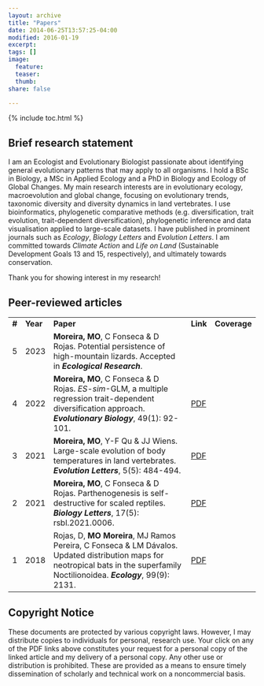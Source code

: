 ```yaml
---
layout: archive
title: "Papers"
date: 2014-06-25T13:57:25-04:00
modified: 2016-01-19
excerpt:
tags: []
image:
  feature:
  teaser:
  thumb:
share: false

---
```


{% include toc.html %}

## Brief research statement

I am an Ecologist and Evolutionary Biologist passionate about identifying general evolutionary patterns that may apply to all organisms. I hold a BSc in Biology, a MSc in Applied Ecology and a PhD in Biology and Ecology of Global Changes. My main research interests are in evolutionary ecology, macroevolution and global change, focusing on evolutionary trends, taxonomic diversity and diversity dynamics in land vertebrates. I use bioinformatics, phylogenetic comparative methods (e.g. diversification, trait evolution, trait-dependent diversification), phylogenetic inference and data visualisation applied to large-scale datasets. I have published in prominent journals such as <i>Ecology</i>, <i>Biology Letters</i> and <i>Evolution Letters</i>. I am committed towards <i>Climate Action</i> and <i>Life on Land</i> (Sustainable Development Goals 13 and 15, respectively), and ultimately towards conservation.

Thank you for showing interest in my research!

## Peer-reviewed articles

<table>
    <tr>
        <td><b>#</b></td>
        <td><b>Year</b></td>
        <td><b>Paper</b></td>
        <td><b>Link</b></td>
        <td><b>Coverage</b></td>
    </tr>
          <tr>
        <td>5</td>
        <td>2023</td>
        <td><b>Moreira, MO</b>, C Fonseca & D Rojas. Potential persistence of high-mountain lizards. Accepted in <b><i>Ecological Research</i></b>.</td>
        <td>  </td>
        <td>  </td>
    </tr>
        <tr>
        <td>4</td>
        <td>2022</td>
        <td><b>Moreira, MO</b>, C Fonseca & D Rojas. <i>ES-sim</i>-GLM, a multiple regression trait-dependent diversification approach. <b><i>Evolutionary Biology</i></b>, 49(1): 92-101.</td>
        <td> <a href="2022_MoreiraEtAl_EvolBiol.pdf">PDF</a> </td>
        <td> <div data-badge-type="donut" data-doi="10.1007/s11692-021-09557-7" data-hide-no-mentions="true" class="altmetric-embed"></div> </td>
    </tr>
      <tr>
        <td>3</td>
        <td>2021</td>
        <td><b>Moreira, MO</b>, Y-F Qu & JJ Wiens. Large-scale evolution of body temperatures in land vertebrates. <b><i>Evolution Letters</i></b>, 5(5): 484-494.</td>
        <td> <a href="2021_MoreiraEtAl_EvolLett.pdf">PDF</a> </td>
        <td> <div data-badge-type="donut" data-doi="10.1002/evl3.249" data-hide-no-mentions="true" class="altmetric-embed"></div> </td>
    </tr>
    <tr>
        <td>2</td>
        <td>2021</td>
        <td><b>Moreira, MO</b>, C Fonseca & D Rojas. Parthenogenesis is self-destructive for scaled reptiles. <b><i>Biology Letters</i></b>, 17(5): rsbl.2021.0006.</td>
        <td> <a href="2021_MoreiraEtAl_BioLett.pdf">PDF</a> </td>
        <td> <div data-badge-type="donut" data-doi="10.1098/rsbl.2021.0006" data-hide-no-mentions="true" class="altmetric-embed"></div> </td>
    </tr>
    <tr>
        <td>1</td>
        <td>2018</td>
        <td>Rojas, D, <b>MO Moreira</b>, MJ Ramos Pereira, C Fonseca & LM Dávalos. Updated distribution maps for neotropical bats in the superfamily Noctilionoidea. <b><i>Ecology</i></b>, 99(9): 2131.</td>
        <td> <a href="2018_RojasEtAl_Ecol.pdf">PDF</a> </td>
        <td><div data-badge-type="donut" data-doi="10.1002/ecy.2404" data-hide-no-mentions="true" class="altmetric-embed"></div></td>
    </tr>
</table>

## Copyright Notice
These documents are protected by various copyright laws. However, I may distribute copies to individuals for personal, research use. Your click on any of the PDF links above constitutes your request for a personal copy of the linked article and my delivery of a personal copy. Any other use or distribution is prohibited. These are provided as a means to ensure timely dissemination of scholarly and technical work on a noncommercial basis.

<script type='text/javascript' src='https://d1bxh8uas1mnw7.cloudfront.net/assets/embed.js'></script>
<script async src="https://badge.dimensions.ai/badge.js" charset="utf-8"></script>
